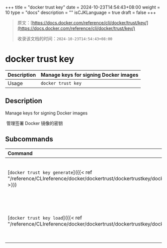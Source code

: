 +++
title = "docker trust key"
date = 2024-10-23T14:54:43+08:00
weight = 10
type = "docs"
description = ""
isCJKLanguage = true
draft = false
+++

> 原文：[https://docs.docker.com/reference/cli/docker/trust/key/](https://docs.docker.com/reference/cli/docker/trust/key/)
>
> 收录该文档的时间：`2024-10-23T14:54:43+08:00`

# docker trust key

| Description | Manage keys for signing Docker images |
| :---------- | ------------------------------------- |
| Usage       | `docker trust key`                    |

## Description

Manage keys for signing Docker images

​	管理签署 Docker 镜像的密钥

## Subcommands

| Command                                                      | Description                                                |
| :----------------------------------------------------------- | :--------------------------------------------------------- |
| [`docker trust key generate`]({{< ref "/reference/CLIreference/docker/dockertrust/dockertrustkey/dockertrustkeygenerate" >}}) | 生成并加载签名密钥对Generate and load a signing key-pair   |
| [`docker trust key load`]({{< ref "/reference/CLIreference/docker/dockertrust/dockertrustkey/dockertrustkeyload" >}}) | 加载用于签名的私钥文件 Load a private key file for signing |

